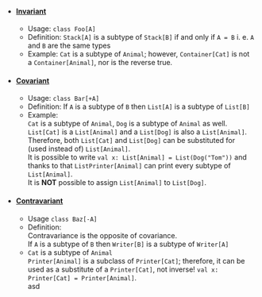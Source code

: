 * #### [Invariant](src/main/scala/Invariance.scala)
    * Usage: `class Foo[A]`
    * Definition: `Stack[A]` is a subtype of `Stack[B]` if and only if `A = B` i. e. `A` and `B` are the same types
    * Example: `Cat` is a subtype of `Animal`; however, `Container[Cat]` is not a `Container[Animal]`, nor is the reverse true.

* #### [Covariant](src/main/scala/Covariance.scala)
    * Usage: `class Bar[+A]`
    * Definition: If `A` is a subtype of `B` then `List[A]` is a subtype of `List[B]` 
    * Example: \
      `Cat` is a subtype of `Animal`, `Dog` is a subtype of `Animal` as well.\
      `List[Cat]` is a `List[Animal]` and a `List[Dog]` is also a `List[Animal]`.\
      Therefore, both `List[Cat]` and `List[Dog]` can be substituted for (used instead of) `List[Animal]`.\
      It is possible to write `val x: List[Animal] = List(Dog("Tom"))` and thanks to that `ListPrinter[Animal]` can print every subtype of `List[Animal]`. \
      It is __NOT__ possible to assign `List[Animal]` to `List[Dog]`.
 
* #### [Contravariant](src/main/scala/Contravariance.scala)
    * Usage `class Baz[-A]`
    * Definition: \
      Contravariance is the opposite of covariance.\
      If `A` is a subtype of `B` then `Writer[B]` is a subtype of `Writer[A]` 
    * `Cat` is a subtype of `Animal`\
      `Printer[Animal]` is a subclass of `Printer[Cat]`; therefore, it can be used as a substitute of a `Printer[Cat]`, not inverse!
      `val x: Printer[Cat] = Printer[Animal]`. \
      asd
